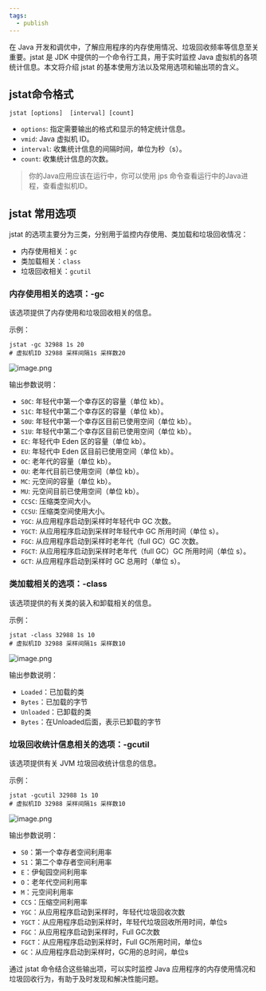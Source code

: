 ```yaml
---
tags:
  - publish
---
```



在 Java 开发和调优中，了解应用程序的内存使用情况、垃圾回收频率等信息至关重要。jstat 是 JDK 中提供的一个命令行工具，用于实时监控 Java 虚拟机的各项统计信息。本文将介绍 jstat 的基本使用方法以及常用选项和输出项的含义。

## jstat命令格式
```shell
jstat [options]  [interval] [count]
```

- `options`: 指定需要输出的格式和显示的特定统计信息。
- `vmid`: Java 虚拟机 ID。
- `interval`: 收集统计信息的间隔时间，单位为秒（s）。
- `count`: 收集统计信息的次数。

> 你的Java应用应该在运行中，你可以使用 jps 命令查看运行中的Java进程，查看虚拟机ID。


## jstat 常用选项
jstat 的选项主要分为三类，分别用于监控内存使用、类加载和垃圾回收情况：

- 内存使用相关：`gc`
- 类加载相关：`class`
- 垃圾回收相关：`gcutil`

### 内存使用相关的选项：-gc
该选项提供了内存使用和垃圾回收相关的信息。

示例：
```shell
jstat -gc 32988 1s 20
# 虚拟机ID 32988 采样间隔1s 采样数20
```

![image.png](https://note-1251668647.cos.ap-nanjing.myqcloud.com/20240507173536.png)

输出参数说明：
- `S0C`: 年轻代中第一个幸存区的容量（单位 kb）。
- `S1C`: 年轻代中第二个幸存区的容量（单位 kb）。
- `S0U`: 年轻代中第一个幸存区目前已使用空间（单位 kb）。
- `S1U`: 年轻代中第二个幸存区目前已使用空间（单位 kb）。
- `EC`: 年轻代中 Eden 区的容量（单位 kb）。
- `EU`: 年轻代中 Eden 区目前已使用空间（单位 kb）。
- `OC`: 老年代的容量（单位 kb）。
- `OU`: 老年代目前已使用空间（单位 kb）。
- `MC`: 元空间的容量（单位 kb）。
- `MU`: 元空间目前已使用空间（单位 kb）。
- `CCSC`: 压缩类空间大小。
- `CCSU`: 压缩类空间使用大小。
- `YGC`: 从应用程序启动到采样时年轻代中 GC 次数。
- `YGCT`: 从应用程序启动到采样时年轻代中 GC 所用时间（单位 s）。
- `FGC`: 从应用程序启动到采样时老年代（full GC）GC 次数。
- `FGCT`: 从应用程序启动到采样时老年代（full GC）GC 所用时间（单位 s）。
- `GCT`: 从应用程序启动到采样时 GC 总用时（单位 s）。

### 类加载相关的选项：-class
该选项提供的有关类的装入和卸载相关的信息。

示例：
```shell
jstat -class 32988 1s 10
# 虚拟机ID 32988 采样间隔1s 采样数10
```
![image.png](https://note-1251668647.cos.ap-nanjing.myqcloud.com/20240507173945.png)

输出参数说明：
- `Loaded`：已加载的类
- `Bytes`：已加载的字节
- `Unloaded`：已卸载的类
- `Bytes`：在Unloaded后面，表示已卸载的字节

### 垃圾回收统计信息相关的选项：-gcutil

该选项提供有关 JVM 垃圾回收统计信息的信息。

示例：

```shell
jstat -gcutil 32988 1s 10
# 虚拟机ID 32988 采样间隔1s 采样数10
```

![image.png](https://note-1251668647.cos.ap-nanjing.myqcloud.com/20240507174155.png)

输出参数说明：
- `S0`：第一个幸存者空间利用率
- `S1`：第二个幸存者空间利用率
- `E`：伊甸园空间利用率
- `O`：老年代空间利用率
- `M`：元空间利用率
- `CCS`：压缩空间利用率
- `YGC`：从应用程序启动到采样时，年轻代垃圾回收次数
- `YGCT`：从应用程序启动到采样时，年轻代垃圾回收所用时间，单位s
- `FGC`：从应用程序启动到采样时，Full GC次数
- `FGCT`：从应用程序启动到采样时，Full GC所用时间，单位s
- `GC`：从应用程序启动到采样时，GC用的总时间，单位s

通过 jstat 命令结合这些输出项，可以实时监控 Java 应用程序的内存使用情况和垃圾回收行为，有助于及时发现和解决性能问题。